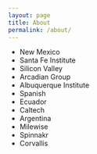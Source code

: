 ```yaml
---
layout: page
title: About
permalink: /about/
---
```


* New Mexico
* Santa Fe Institute
* Silicon Valley
* Arcadian Group
* Albuquerque Institute
* Spanish
* Ecuador
* Caltech
* Argentina
* Milewise
* Spinnakr
* Corvallis
